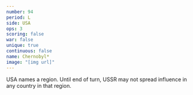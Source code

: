 ```yaml
---
number: 94
period: L
side: USA
ops: 3
scoring: false
war: false
unique: true
continuous: false
name: Chernobyl*
image: "[img url]"
---
```

USA names a region. Until end of turn, USSR may not spread influence in any country in that region.
